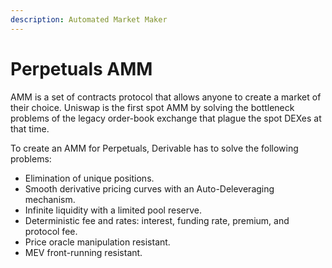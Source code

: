 ```yaml
---
description: Automated Market Maker
---
```


# Perpetuals AMM

AMM is a set of contracts protocol that allows anyone to create a market of their choice. Uniswap is the first spot AMM by solving the bottleneck problems of the legacy order-book exchange that plague the spot DEXes at that time.

To create an AMM for Perpetuals, Derivable has to solve the following problems:

* Elimination of unique positions.
* Smooth derivative pricing curves with an Auto-Deleveraging mechanism.
* Infinite liquidity with a limited pool reserve.
* Deterministic fee and rates: interest, funding rate, premium, and protocol fee.
* Price oracle manipulation resistant.
* MEV front-running resistant.
